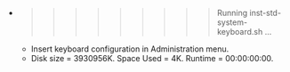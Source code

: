 * >>>>>>>>> Running inst-std-system-keyboard.sh ...
  * Insert keyboard configuration in Administration menu.
  * Disk size = 3930956K. Space Used = 4K. Runtime = 00:00:00:00.
